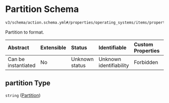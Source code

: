 # Partition Schema

```txt
v3/schema/action.schema.yml#/properties/operating_systems/items/properties/steps/items/properties/actions/items/oneOf/19/properties/adb:format/properties/partition
```

Partition to format.

| Abstract            | Extensible | Status         | Identifiable            | Custom Properties | Additional Properties | Access Restrictions | Defined In                                                          |
| :------------------ | :--------- | :------------- | :---------------------- | :---------------- | :-------------------- | :------------------ | :------------------------------------------------------------------ |
| Can be instantiated | No         | Unknown status | Unknown identifiability | Forbidden         | Allowed               | none                | [device.schema.json*](../device.schema.json "open original schema") |

## partition Type

`string` ([Partition](device-properties-operating-systems-operating-system-properties-steps-step-properties-group-step-action-oneof-adbformat-action-properties-adbformat-action-properties-partition.md))
